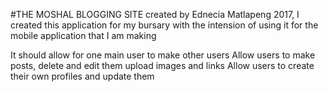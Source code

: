 #THE MOSHAL BLOGGING SITE
created by Ednecia Matlapeng 2017,
I created this application for my bursary with the intension of using it for the mobile application that I am making

It should allow for one main user to make other users
Allow users to make posts, delete and edit them
upload images and links
Allow users to create their own profiles and update them